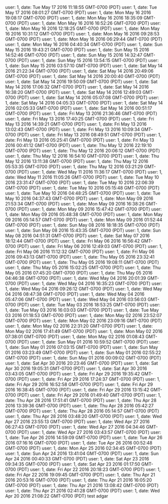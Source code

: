 user: 1, date: Tue May 17 2016 11:18:55 GMT-0700 (PDT)
user: 1, date: Tue May 17 2016 08:01:27 GMT-0700 (PDT)
user: 1, date: Mon May 16 2016 19:08:17 GMT-0700 (PDT)
user: 1, date: Mon May 16 2016 18:35:09 GMT-0700 (PDT)
user: 1, date: Mon May 16 2016 16:52:26 GMT-0700 (PDT)
user: 1, date: Mon May 16 2016 12:18:25 GMT-0700 (PDT)
user: 1, date: Mon May 16 2016 10:31:12 GMT-0700 (PDT)
user: 1, date: Mon May 16 2016 09:28:53 GMT-0700 (PDT)
user: 1, date: Mon May 16 2016 06:29:44 GMT-0700 (PDT)
user: 1, date: Mon May 16 2016 04:40:34 GMT-0700 (PDT)
user: 1, date: Sun May 15 2016 19:43:21 GMT-0700 (PDT)
user: 1, date: Sun May 15 2016 14:52:46 GMT-0700 (PDT)
user: 1, date: Sun May 15 2016 14:32:47 GMT-0700 (PDT)
user: 1, date: Sun May 15 2016 13:54:15 GMT-0700 (PDT)
user: 1, date: Sun May 15 2016 03:57:10 GMT-0700 (PDT)
user: 1, date: Sat May 14 2016 21:22:34 GMT-0700 (PDT)
user: 1, date: Sat May 14 2016 20:49:06 GMT-0700 (PDT)
user: 1, date: Sat May 14 2016 20:00:40 GMT-0700 (PDT)
user: 1, date: Sat May 14 2016 19:50:09 GMT-0700 (PDT)
user: 1, date: Sat May 14 2016 17:06:32 GMT-0700 (PDT)
user: 1, date: Sat May 14 2016 16:38:20 GMT-0700 (PDT)
user: 1, date: Sat May 14 2016 12:49:03 GMT-0700 (PDT)
user: 1, date: Sat May 14 2016 05:07:08 GMT-0700 (PDT)
user: 1, date: Sat May 14 2016 04:05:33 GMT-0700 (PDT)
user: 1, date: Sat May 14 2016 02:05:33 GMT-0700 (PDT)
user: 1, date: Sat May 14 2016 00:51:17 GMT-0700 (PDT)
user: 1, date: Fri May 13 2016 21:36:46 GMT-0700 (PDT)
user: 1, date: Fri May 13 2016 17:40:25 GMT-0700 (PDT)
user: 1, date: Fri May 13 2016 14:39:21 GMT-0700 (PDT)
user: 1, date: Fri May 13 2016 13:02:43 GMT-0700 (PDT)
user: 1, date: Fri May 13 2016 10:09:34 GMT-0700 (PDT)
user: 1, date: Fri May 13 2016 08:49:51 GMT-0700 (PDT)
user: 1, date: Fri May 13 2016 05:25:41 GMT-0700 (PDT)
user: 1, date: Fri May 13 2016 00:41:12 GMT-0700 (PDT)
user: 1, date: Thu May 12 2016 22:19:10 GMT-0700 (PDT)
user: 1, date: Thu May 12 2016 20:06:12 GMT-0700 (PDT)
user: 1, date: Thu May 12 2016 16:54:10 GMT-0700 (PDT)
user: 1, date: Thu May 12 2016 13:11:38 GMT-0700 (PDT)
user: 1, date: Thu May 12 2016 05:53:35 GMT-0700 (PDT)
user: 1, date: Thu May 12 2016 03:21:29 GMT-0700 (PDT)
user: 1, date: Wed May 11 2016 11:36:17 GMT-0700 (PDT)
user: 1, date: Wed May 11 2016 11:05:26 GMT-0700 (PDT)
user: 1, date: Tue May 10 2016 23:31:47 GMT-0700 (PDT)
user: 1, date: Tue May 10 2016 22:06:39 GMT-0700 (PDT)
user: 1, date: Tue May 10 2016 05:15:48 GMT-0700 (PDT)
user: 1, date: Tue May 10 2016 04:48:25 GMT-0700 (PDT)
user: 1, date: Tue May 10 2016 04:37:43 GMT-0700 (PDT)
user: 1, date: Mon May 09 2016 21:53:34 GMT-0700 (PDT)
user: 1, date: Mon May 09 2016 16:38:26 GMT-0700 (PDT)
user: 1, date: Mon May 09 2016 15:47:42 GMT-0700 (PDT)
user: 1, date: Mon May 09 2016 05:48:38 GMT-0700 (PDT)
user: 1, date: Mon May 09 2016 05:14:57 GMT-0700 (PDT)
user: 1, date: Mon May 09 2016 01:52:44 GMT-0700 (PDT)
user: 1, date: Sun May 08 2016 18:18:35 GMT-0700 (PDT)
user: 1, date: Sun May 08 2016 15:43:35 GMT-0700 (PDT)
user: 1, date: Sun May 08 2016 04:51:31 GMT-0700 (PDT)
user: 1, date: Sat May 07 2016 18:12:44 GMT-0700 (PDT)
user: 1, date: Fri May 06 2016 16:56:42 GMT-0700 (PDT)
user: 1, date: Fri May 06 2016 12:49:03 GMT-0700 (PDT)
user: 1, date: Fri May 06 2016 11:12:32 GMT-0700 (PDT)
user: 1, date: Fri May 06 2016 09:43:13 GMT-0700 (PDT)
user: 1, date: Thu May 05 2016 23:32:41 GMT-0700 (PDT)
user: 1, date: Thu May 05 2016 19:08:11 GMT-0700 (PDT)
user: 1, date: Thu May 05 2016 15:02:25 GMT-0700 (PDT)
user: 1, date: Thu May 05 2016 07:45:20 GMT-0700 (PDT)
user: 1, date: Thu May 05 2016 04:46:38 GMT-0700 (PDT)
user: 1, date: Wed May 04 2016 20:01:39 GMT-0700 (PDT)
user: 1, date: Wed May 04 2016 16:35:23 GMT-0700 (PDT)
user: 1, date: Wed May 04 2016 09:26:12 GMT-0700 (PDT)
user: 1, date: Wed May 04 2016 08:47:38 GMT-0700 (PDT)
user: 1, date: Wed May 04 2016 05:47:06 GMT-0700 (PDT)
user: 1, date: Wed May 04 2016 03:56:03 GMT-0700 (PDT)
user: 1, date: Tue May 03 2016 18:53:25 GMT-0700 (PDT)
user: 1, date: Tue May 03 2016 16:03:03 GMT-0700 (PDT)
user: 1, date: Tue May 03 2016 01:18:53 GMT-0700 (PDT)
user: 1, date: Mon May 02 2016 23:52:07 GMT-0700 (PDT)
user: 1, date: Mon May 02 2016 23:09:16 GMT-0700 (PDT)
user: 1, date: Mon May 02 2016 22:31:20 GMT-0700 (PDT)
user: 1, date: Mon May 02 2016 17:41:49 GMT-0700 (PDT)
user: 1, date: Mon May 02 2016 07:38:01 GMT-0700 (PDT)
user: 1, date: Mon May 02 2016 01:08:43 GMT-0700 (PDT)
user: 1, date: Sun May 01 2016 10:59:52 GMT-0700 (PDT)
user: 1, date: Sun May 01 2016 07:03:15 GMT-0700 (PDT)
user: 1, date: Sun May 01 2016 03:23:49 GMT-0700 (PDT)
user: 1, date: Sun May 01 2016 02:55:22 GMT-0700 (PDT)
user: 1, date: Sun May 01 2016 00:09:02 GMT-0700 (PDT)
user: 1, date: Sat Apr 30 2016 20:23:46 GMT-0700 (PDT)
user: 1, date: Sat Apr 30 2016 19:05:31 GMT-0700 (PDT)
user: 1, date: Sat Apr 30 2016 03:43:05 GMT-0700 (PDT)
user: 1, date: Fri Apr 29 2016 19:35:42 GMT-0700 (PDT)
user: 1, date: Fri Apr 29 2016 17:24:37 GMT-0700 (PDT)
user: 1, date: Fri Apr 29 2016 16:52:58 GMT-0700 (PDT)
user: 1, date: Fri Apr 29 2016 16:38:45 GMT-0700 (PDT)
user: 1, date: Fri Apr 29 2016 13:15:42 GMT-0700 (PDT)
user: 1, date: Fri Apr 29 2016 01:49:40 GMT-0700 (PDT)
user: 1, date: Thu Apr 28 2016 17:51:41 GMT-0700 (PDT)
user: 1, date: Thu Apr 28 2016 13:39:36 GMT-0700 (PDT)
user: 1, date: Thu Apr 28 2016 05:42:27 GMT-0700 (PDT)
user: 1, date: Thu Apr 28 2016 05:14:57 GMT-0700 (PDT)
user: 1, date: Thu Apr 28 2016 03:48:20 GMT-0700 (PDT)
user: 1, date: Wed Apr 27 2016 23:55:13 GMT-0700 (PDT)
user: 1, date: Wed Apr 27 2016 06:27:43 GMT-0700 (PDT)
user: 1, date: Wed Apr 27 2016 04:34:46 GMT-0700 (PDT)
user: 1, date: Wed Apr 27 2016 03:43:57 GMT-0700 (PDT)
user: 1, date: Tue Apr 26 2016 14:59:09 GMT-0700 (PDT)
user: 1, date: Tue Apr 26 2016 07:16:16 GMT-0700 (PDT)
user: 1, date: Tue Apr 26 2016 00:52:48 GMT-0700 (PDT)
user: 1, date: Mon Apr 25 2016 02:34:45 GMT-0700 (PDT)
user: 1, date: Sun Apr 24 2016 13:41:04 GMT-0700 (PDT)
user: 1, date: Sun Apr 24 2016 00:40:33 GMT-0700 (PDT)
user: 1, date: Sat Apr 23 2016 09:34:35 GMT-0700 (PDT)
user: 1, date: Sat Apr 23 2016 01:17:50 GMT-0700 (PDT)
user: 1, date: Fri Apr 22 2016 20:18:23 GMT-0700 (PDT)
user: 1, date: Fri Apr 22 2016 19:09:45 GMT-0700 (PDT)
user: 1, date: Thu Apr 21 2016 20:53:16 GMT-0700 (PDT)
user: 1, date: Thu Apr 21 2016 16:05:20 GMT-0700 (PDT)
user: 1, date: Thu Apr 21 2016 13:08:42 GMT-0700 (PDT)
user: 1, date: Thu Apr 21 2016 02:41:28 GMT-0700 (PDT)
user: 1, date: Wed Apr 20 2016 21:08:22 GMT-0700 (PDT)
test adgar
